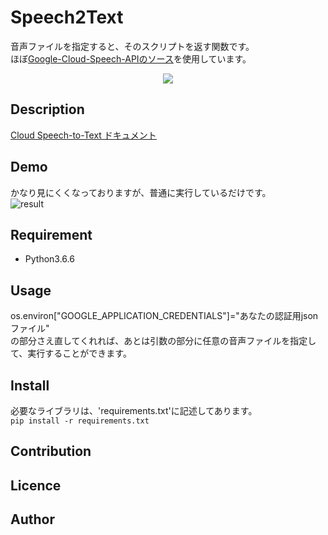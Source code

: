 Speech2Text
====

音声ファイルを指定すると、そのスクリプトを返す関数です。  
ほぼ[Google-Cloud-Speech-APIのソース](https://github.com/GoogleCloudPlatform/python-docs-samples/tree/master/speech/cloud-client)を使用しています。  
<div align="center">
<img src=https://cloud.google.com/images/products/speech/speech-api-lead.png "Google-Speech-API">
</div>

## Description
[Cloud Speech-to-Text ドキュメント](https://cloud.google.com/speech-to-text/docs/?hl=ja)

## Demo
かなり見にくくなっておりますが、普通に実行しているだけです。  
![result](https://github.com/zacceydesuyo/Speech2Text/blob/development/Speech2TextDemo.gif)

## Requirement
- Python3.6.6  

## Usage
os.environ["GOOGLE_APPLICATION_CREDENTIALS"]="あなたの認証用jsonファイル"  
の部分さえ直してくれれば、あとは引数の部分に任意の音声ファイルを指定して、実行することができます。  
 

## Install
必要なライブラリは、'requirements.txt'に記述してあります。  
`pip install -r requirements.txt` 

## Contribution

## Licence

## Author

